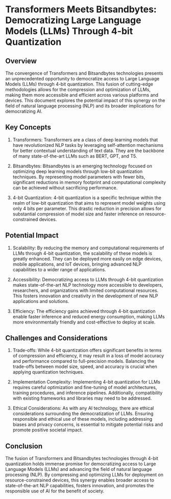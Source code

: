 # Transformers Meets Bitsandbytes: Democratizing Large Language Models (LLMs) Through 4-bit Quantization

## Overview

The convergence of Transformers and Bitsandbytes technologies presents an unprecedented opportunity to democratize access to Large Language Models (LLMs) through 4-bit quantization. This fusion of cutting-edge methodologies allows for the compression and optimization of LLMs, making them more accessible and efficient across various platforms and devices. This document explores the potential impact of this synergy on the field of natural language processing (NLP) and its broader implications for democratizing AI.

## Key Concepts

1) Transformers: Transformers are a class of deep learning models that have revolutionized NLP tasks by leveraging self-attention mechanisms for better contextual understanding of text data. They are the backbone of many state-of-the-art LLMs such as BERT, GPT, and T5.

2) Bitsandbytes: Bitsandbytes is an emerging technology focused on optimizing deep learning models through low-bit quantization techniques. By representing model parameters with fewer bits, significant reductions in memory footprint and computational complexity can be achieved without sacrificing performance.

3) 4-bit Quantization: 4-bit quantization is a specific technique within the realm of low-bit quantization that aims to represent model weights using only 4 bits per parameter. This drastic reduction in precision allows for substantial compression of model size and faster inference on resource-constrained devices.

## Potential Impact

1) Scalability: By reducing the memory and computational requirements of LLMs through 4-bit quantization, the scalability of these models is greatly enhanced. They can be deployed more easily on edge devices, mobile applications, and IoT devices, bringing advanced NLP capabilities to a wider range of applications.

2) Accessibility: Democratizing access to LLMs through 4-bit quantization makes state-of-the-art NLP technology more accessible to developers, researchers, and organizations with limited computational resources. This fosters innovation and creativity in the development of new NLP applications and solutions.

3) Efficiency: The efficiency gains achieved through 4-bit quantization enable faster inference and reduced energy consumption, making LLMs more environmentally friendly and cost-effective to deploy at scale.

## Challenges and Considerations

1) Trade-offs: While 4-bit quantization offers significant benefits in terms of compression and efficiency, it may result in a loss of model accuracy and performance compared to full-precision models. Balancing the trade-offs between model size, speed, and accuracy is crucial when applying quantization techniques.

2) Implementation Complexity: Implementing 4-bit quantization for LLMs requires careful optimization and fine-tuning of model architectures, training procedures, and inference pipelines. Additionally, compatibility with existing frameworks and libraries may need to be addressed.

3) Ethical Considerations: As with any AI technology, there are ethical considerations surrounding the democratization of LLMs. Ensuring responsible and ethical use of these models, including addressing biases and privacy concerns, is essential to mitigate potential risks and promote positive societal impact.

## Conclusion

The fusion of Transformers and Bitsandbytes technologies through 4-bit quantization holds immense promise for democratizing access to Large Language Models (LLMs) and advancing the field of natural language processing (NLP). By compressing and optimizing LLMs for deployment on resource-constrained devices, this synergy enables broader access to state-of-the-art NLP capabilities, fosters innovation, and promotes the responsible use of AI for the benefit of society.
